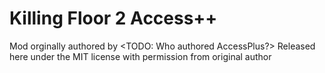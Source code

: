# Killing Floor 2 Access++

Mod orginally authored by <TODO: Who authored AccessPlus?>
Released here under the MIT license with permission from original author
